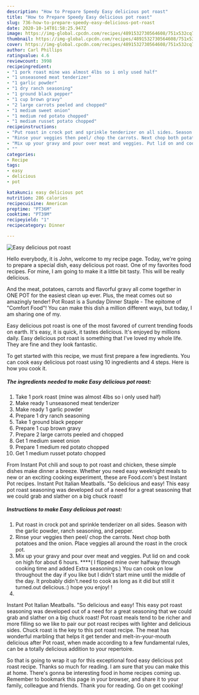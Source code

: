```yaml
---
description: "How to Prepare Speedy Easy delicious pot roast"
title: "How to Prepare Speedy Easy delicious pot roast"
slug: 736-how-to-prepare-speedy-easy-delicious-pot-roast
date: 2020-10-14T01:58:25.947Z
image: https://img-global.cpcdn.com/recipes/4891532730564608/751x532cq70/easy-delicious-pot-roast-recipe-main-photo.jpg
thumbnail: https://img-global.cpcdn.com/recipes/4891532730564608/751x532cq70/easy-delicious-pot-roast-recipe-main-photo.jpg
cover: https://img-global.cpcdn.com/recipes/4891532730564608/751x532cq70/easy-delicious-pot-roast-recipe-main-photo.jpg
author: Carl Phillips
ratingvalue: 4.6
reviewcount: 3998
recipeingredient:
- "1 pork roast mine was almost 4lbs so i only used half"
- "1 unseasoned meat tenderizer"
- "1 garlic powder"
- "1 dry ranch seasoning"
- "1 ground black pepper"
- "1 cup brown gravy"
- "2 large carrots peeled and chopped"
- "1 medium sweet onion"
- "1 medium red potato chopped"
- "1 medium russet potato chopped"
recipeinstructions:
- "Put roast in crock pot and sprinkle tenderizer on all sides. Season with the garlic  powder, ranch seasoning, and pepper."
- "Rinse your veggies then peel/ chop the carrots. Next chop both potatoes and the onion. Place veggies all around the roast in the crock pot."
- "Mix up your gravy and pour over meat and veggies. Put lid on and cook on high for about 6 hours.  ****( I flipped mine over halfway through cooking time and added Extra seasonings.) You can cook on low throughout the day if you like but I didn&#39;t start mine until the middle of the day. It probably didn&#39;t.need to cook as long as it did but still it turned.out delicious.:) hope you enjoy! !"
- ""
categories:
- Recipe
tags:
- easy
- delicious
- pot

katakunci: easy delicious pot 
nutrition: 286 calories
recipecuisine: American
preptime: "PT36M"
cooktime: "PT39M"
recipeyield: "1"
recipecategory: Dinner

---
```



![Easy delicious pot roast](https://img-global.cpcdn.com/recipes/4891532730564608/751x532cq70/easy-delicious-pot-roast-recipe-main-photo.jpg)

Hello everybody, it is John, welcome to my recipe page. Today, we're going to prepare a special dish, easy delicious pot roast. One of my favorites food recipes. For mine, I am going to make it a little bit tasty. This will be really delicious.

And the meat, potatoes, carrots and flavorful gravy all come together in ONE POT for the easiest clean up ever. Plus, the meat comes out so amazingly tender! Pot Roast is a Sunday Dinner Staple - The epitome of &#34;Comfort Food&#34;! You can make this dish a million different ways, but today, I am sharing one of my.

Easy delicious pot roast is one of the most favored of current trending foods on earth. It's easy, it is quick, it tastes delicious. It's enjoyed by millions daily. Easy delicious pot roast is something that I've loved my whole life. They are fine and they look fantastic.


To get started with this recipe, we must first prepare a few ingredients. You can cook easy delicious pot roast using 10 ingredients and 4 steps. Here is how you cook it.

<!--inarticleads1-->

##### The ingredients needed to make Easy delicious pot roast:

1. Take 1 pork roast (mine was almost 4lbs so i only used half)
1. Make ready 1 unseasoned meat tenderizer
1. Make ready 1 garlic powder
1. Prepare 1 dry ranch seasoning
1. Take 1 ground black pepper
1. Prepare 1 cup brown gravy
1. Prepare 2 large carrots peeled and chopped
1. Get 1 medium sweet onion
1. Prepare 1 medium red potato chopped
1. Get 1 medium russet potato chopped


From Instant Pot chili and soup to pot roast and chicken, these simple dishes make dinner a breeze. Whether you need easy weeknight meals to new or an exciting cooking experiment, these are Food.com&#39;s best Instant Pot recipes. Instant Pot Italian Meatballs. &#34;So delicious and easy! This easy pot roast seasoning was developed out of a need for a great seasoning that we could grab and slather on a big chuck roast! 

<!--inarticleads2-->

##### Instructions to make Easy delicious pot roast:

1. Put roast in crock pot and sprinkle tenderizer on all sides. Season with the garlic  powder, ranch seasoning, and pepper.
1. Rinse your veggies then peel/ chop the carrots. Next chop both potatoes and the onion. Place veggies all around the roast in the crock pot.
1. Mix up your gravy and pour over meat and veggies. Put lid on and cook on high for about 6 hours.  ****( I flipped mine over halfway through cooking time and added Extra seasonings.) You can cook on low throughout the day if you like but I didn&#39;t start mine until the middle of the day. It probably didn&#39;t.need to cook as long as it did but still it turned.out delicious.:) hope you enjoy! !
1. 


Instant Pot Italian Meatballs. &#34;So delicious and easy! This easy pot roast seasoning was developed out of a need for a great seasoning that we could grab and slather on a big chuck roast! Pot roast meals tend to be richer and more filling so we like to pair our pot roast recipes with lighter and delicious sides. Chuck roast is the key to this pot roast recipe. The meat has wonderful marbling that helps it get tender and melt-in-your-mouth delicious after Pot roast, when made according to a few fundamental rules, can be a totally delicious addition to your repertoire. 

So that is going to wrap it up for this exceptional food easy delicious pot roast recipe. Thanks so much for reading. I am sure that you can make this at home. There's gonna be interesting food in home recipes coming up. Remember to bookmark this page in your browser, and share it to your family, colleague and friends. Thank you for reading. Go on get cooking!
